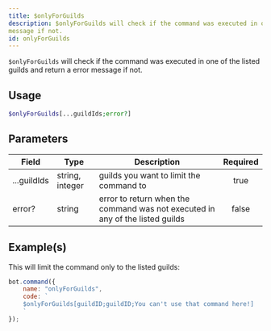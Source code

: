 ```yaml
---
title: $onlyForGuilds
description: $onlyForGuilds will check if the command was executed in one of the listed guilds and return a error
message if not.
id: onlyForGuilds
---
```


`$onlyForGuilds` will check if the command was executed in one of the listed guilds and return a error message if not.

## Usage

```php
$onlyForGuilds[...guildIds;error?]
```

## Parameters

| Field       | Type            | Description                                                                   | Required |
|-------------|-----------------|-------------------------------------------------------------------------------|:--------:|
| ...guildIds | string, integer | guilds you want to limit the command to                                       |   true   |
| error?      | string          | error to return when the command was not executed in any of the listed guilds |  false   |

## Example(s)

This will limit the command only to the listed guilds:

```javascript
bot.command({
    name: "onlyForGuilds",
    code: `
    $onlyForGuilds[guildID;guildID;You can't use that command here!]
    `
});
```